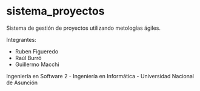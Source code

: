 # sistema_proyectos
Sistema de gestión de proyectos utilizando metologías ágiles.

Integrantes:
- Ruben Figueredo
- Raúl Burró
- Guillermo Macchi

Ingeniería en Software 2 - Ingeniería en Informática - Universidad Nacional de Asunción
